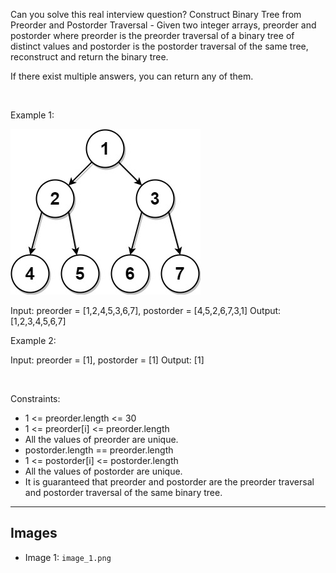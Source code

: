 Can you solve this real interview question? Construct Binary Tree from Preorder and Postorder Traversal - Given two integer arrays, preorder and postorder where preorder is the preorder traversal of a binary tree of distinct values and postorder is the postorder traversal of the same tree, reconstruct and return the binary tree.

If there exist multiple answers, you can return any of them.

 

Example 1:

![Example 1](./image_1.png)


Input: preorder = [1,2,4,5,3,6,7], postorder = [4,5,2,6,7,3,1]
Output: [1,2,3,4,5,6,7]


Example 2:


Input: preorder = [1], postorder = [1]
Output: [1]


 

Constraints:

 * 1 <= preorder.length <= 30
 * 1 <= preorder[i] <= preorder.length
 * All the values of preorder are unique.
 * postorder.length == preorder.length
 * 1 <= postorder[i] <= postorder.length
 * All the values of postorder are unique.
 * It is guaranteed that preorder and postorder are the preorder traversal and postorder traversal of the same binary tree.

---

## Images

- Image 1: `image_1.png`
